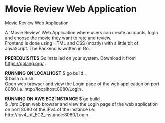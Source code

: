 # Movie Review Web Application  
Movie Review Web Application    

A 'Movie Review' Web Application where users can create accounts, login and choose the movie they want to rate and review.  
Frontend is done using HTML and CSS (mostly) with a little bit of JavaScript. The Backend is written in Go.  

**PREREQUISITES**
Go installed on your system. Download it from https://golang.org/ .  

**RUNNING ON LOCALHOST**
$ go build .  
$ bash run.sh  
Open web browser and view the Login page of the web application on port 8080 i.e. http://localhost:8080/Login .  

**RUNNING ON AWS EC2 INSTANCE**
$ go build .  
$ ./src 
Open web browser and view the Login page of the web application on port 8080 of the IPv4 of the instance i.e. http://ipv4_of_EC2_instance:8080/Login . 
